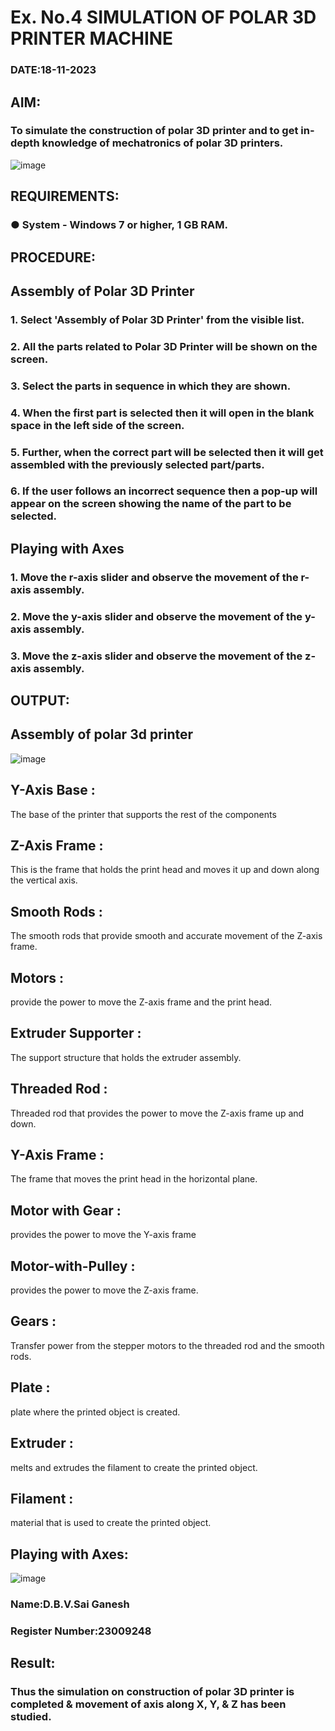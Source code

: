 # Ex. No.4 SIMULATION OF POLAR 3D PRINTER MACHINE

### DATE:18-11-2023 

## AIM:
### To simulate the construction of polar 3D printer and to get in-depth knowledge of mechatronics of polar 3D printers.

![image](https://github.com/Sellakumar1987/Ex.-No.-4---SIMULATION-OF-POLAR-3D-PRINTER-MACHINE/assets/113594316/b551f195-9877-49a2-99bb-a9efcfb3381a)

## REQUIREMENTS:
### ●	System - Windows 7 or higher, 1 GB RAM.

## PROCEDURE:

## Assembly of Polar 3D Printer
### 1.	Select 'Assembly of Polar 3D Printer' from the visible list.
### 2.	All the parts related to Polar 3D Printer will be shown on the screen.
### 3.	Select the parts in sequence in which they are shown.
### 4.	When the first part is selected then it will open in the blank space in the left side of the screen.
### 5.	Further, when the correct part will be selected then it will get assembled with the previously selected part/parts.
### 6.	If the user follows an incorrect sequence then a pop-up will appear on the screen showing the name of the part to be selected.

## Playing with Axes
### 1.	Move the r-axis slider and observe the movement of the r-axis assembly.
### 2.	Move the y-axis slider and observe the movement of the y-axis assembly.
### 3.	Move the z-axis slider and observe the movement of the z-axis assembly.

## OUTPUT:
## Assembly of polar 3d printer

![image](https://github.com/saiganesh2006/Ex.-No.-4---SIMULATION-OF-POLAR-3D-PRINTER-MACHINE/assets/145742342/5fbe9340-7cfc-47aa-aa1d-0baa1464c9fa)

## Y-Axis Base :
The base of the printer that supports the rest of the components

## Z-Axis Frame :
This is the frame that holds the print head and moves it up and down along the vertical axis.

## Smooth Rods :
The smooth rods that provide smooth and accurate movement of the Z-axis frame.

## Motors :
provide the power to move the Z-axis frame and the print head.

## Extruder Supporter :
The support structure that holds the extruder assembly.

## Threaded Rod :
Threaded rod that provides the power to move the Z-axis frame up and down.

## Y-Axis Frame :
The frame that moves the print head in the horizontal plane.

## Motor with Gear :
provides the power to move the Y-axis frame

## Motor-with-Pulley :
provides the power to move the Z-axis frame.

## Gears :
Transfer power from the stepper motors to the threaded rod and the smooth rods.

## Plate :
plate where the printed object is created.
## Extruder :
melts and extrudes the filament to create the printed object.

## Filament :
material that is used to create the printed object.

## Playing with Axes:
![image](https://github.com/saiganesh2006/Ex.-No.-4---SIMULATION-OF-POLAR-3D-PRINTER-MACHINE/assets/145742342/9c94b01e-a200-417e-84ac-1e10e69abaab)

### Name:D.B.V.Sai Ganesh
### Register Number:23009248

## Result: 
### Thus the simulation on construction of polar 3D printer is completed & movement of axis along X, Y, & Z has been studied.
